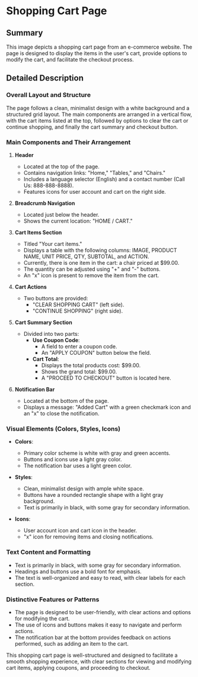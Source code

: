 # Shopping Cart Page

## Summary
This image depicts a shopping cart page from an e-commerce website. The page is designed to display the items in the user's cart, provide options to modify the cart, and facilitate the checkout process.

## Detailed Description

### Overall Layout and Structure
The page follows a clean, minimalist design with a white background and a structured grid layout. The main components are arranged in a vertical flow, with the cart items listed at the top, followed by options to clear the cart or continue shopping, and finally the cart summary and checkout button.

### Main Components and Their Arrangement

1. **Header**
   - Located at the top of the page.
   - Contains navigation links: "Home," "Tables," and "Chairs."
   - Includes a language selector (English) and a contact number (Call Us: 888-888-8888).
   - Features icons for user account and cart on the right side.

2. **Breadcrumb Navigation**
   - Located just below the header.
   - Shows the current location: "HOME / CART."

3. **Cart Items Section**
   - Titled "Your cart items."
   - Displays a table with the following columns: IMAGE, PRODUCT NAME, UNIT PRICE, QTY, SUBTOTAL, and ACTION.
   - Currently, there is one item in the cart: a chair priced at $99.00.
   - The quantity can be adjusted using "+" and "-" buttons.
   - An "x" icon is present to remove the item from the cart.

4. **Cart Actions**
   - Two buttons are provided:
     - "CLEAR SHOPPING CART" (left side).
     - "CONTINUE SHOPPING" (right side).

5. **Cart Summary Section**
   - Divided into two parts:
     - **Use Coupon Code**:
       - A field to enter a coupon code.
       - An "APPLY COUPON" button below the field.
     - **Cart Total**:
       - Displays the total products cost: $99.00.
       - Shows the grand total: $99.00.
       - A "PROCEED TO CHECKOUT" button is located here.

6. **Notification Bar**
   - Located at the bottom of the page.
   - Displays a message: "Added Cart" with a green checkmark icon and an "x" to close the notification.

### Visual Elements (Colors, Styles, Icons)
- **Colors**:
  - Primary color scheme is white with gray and green accents.
  - Buttons and icons use a light gray color.
  - The notification bar uses a light green color.

- **Styles**:
  - Clean, minimalist design with ample white space.
  - Buttons have a rounded rectangle shape with a light gray background.
  - Text is primarily in black, with some gray for secondary information.

- **Icons**:
  - User account icon and cart icon in the header.
  - "x" icon for removing items and closing notifications.

### Text Content and Formatting
- Text is primarily in black, with some gray for secondary information.
- Headings and buttons use a bold font for emphasis.
- The text is well-organized and easy to read, with clear labels for each section.

### Distinctive Features or Patterns
- The page is designed to be user-friendly, with clear actions and options for modifying the cart.
- The use of icons and buttons makes it easy to navigate and perform actions.
- The notification bar at the bottom provides feedback on actions performed, such as adding an item to the cart.

This shopping cart page is well-structured and designed to facilitate a smooth shopping experience, with clear sections for viewing and modifying cart items, applying coupons, and proceeding to checkout.